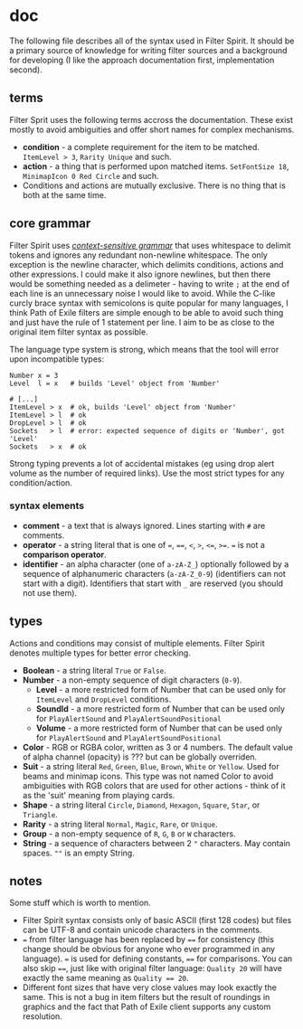 # doc

The following file describes all of the syntax used in Filter Spirit. It should be a primary source of knowledge for writing filter sources and a background for developing (I like the approach documentation first, implementation second).

## terms

Filter Sprit uses the following terms accross the documentation. These exist mostly to avoid ambiguities and offer short names for complex mechanisms.

- **condition** - a complete requirement for the item to be matched. `ItemLevel > 3`, `Rarity Unique` and such.
- **action** - a thing that is performed upon matched items. `SetFontSize 18`, `MinimapIcon 0 Red Circle` and such.
- Conditions and actions are mutually exclusive. There is no thing that is both at the same time.

## core grammar

Filter Spirit uses [*context-sensitive grammar*](https://en.wikipedia.org/wiki/Chomsky_hierarchy#The_hierarchy) that uses whitespace to delimit tokens and ignores any redundant non-newline whitespace. The only exception is the newline character, which delimits conditions, actions and other expressions. I could make it also ignore newlines, but then there would be something needed as a delimeter - having to write `;` at the end of each line is an unnecessary noise I would like to avoid. While the C-like curcly brace syntax with semicolons is quite popular for many languages, I think Path of Exile filters are simple enough to be able to avoid such thing and just have the rule of 1 statement per line. I aim to be as close to the original item filter syntax as possible.

The language type system is strong, which means that the tool will error upon incompatible types:

```
Number x = 3
Level  l = x   # builds 'Level' object from 'Number'

# [...]
ItemLevel > x  # ok, builds 'Level' object from 'Number'
ItemLevel > l  # ok
DropLevel > l  # ok
Sockets   > l  # error: expected sequence of digits or 'Number', got 'Level'
Sockets   > x  # ok
```

Strong typing prevents a lot of accidental mistakes (eg using drop alert volume as the number of required links). Use the most strict types for any condition/action.

### syntax elements

- **comment** - a text that is always ignored. Lines starting with `#` are comments.
- **operator** - a string literal that is one of `=`, `==`, `<`, `>`, `<=`, `>=`. `=` is not a **comparison operator**.
- **identifier** - an alpha character (one of `a-zA-Z_`) optionally followed by a sequence of alphanumeric characters (`a-zA-Z_0-9`) (identifiers can not start with a digit). Identifiers that start with `_` are reserved (you should not use them).

## types

Actions and conditions may consist of multiple elements. Filter Spirit denotes multiple types for better error checking.

- **Boolean** - a string literal `True` or `False`.
- **Number** - a non-empty sequence of digit characters (`0-9`).
  - **Level** - a more restricted form of Number that can be used only for `ItemLevel` and `DropLevel` conditions.
  - **SoundId** - a more restricted form of Number that can be used only for `PlayAlertSound` and `PlayAlertSoundPositional`
  - **Volume** - a more restricted form of Number that can be used only for `PlayAlertSound` and `PlayAlertSoundPositional`
- **Color** - RGB or RGBA color, written as 3 or 4 numbers. The default value of alpha channel (opacity) is ??? but can be globally overriden.
- **Suit** - a string literal `Red`, `Green`, `Blue`, `Brown`, `White` or `Yellow`. Used for beams and minimap icons. This type was not named Color to avoid ambiguities with RGB colors that are used for other actions - think of it as the 'suit' meaning from playing cards.
- **Shape** - a string literal `Circle`, `Diamond`, `Hexagon`, `Square`, `Star`, or `Triangle`.
- **Rarity** - a string literal `Normal`, `Magic`, `Rare`, or `Unique`.
- **Group** - a non-empty sequence of `R`, `G`, `B` or `W` characters.
- **String** - a sequence of characters between 2 `"` characters. May contain spaces. `""` is an empty String.

## notes

Some stuff which is worth to mention.

- Filter Spirit syntax consists only of basic ASCII (first 128 codes) but files can be UTF-8 and contain unicode characters in the comments.
- `=` from filter language has been replaced by `==` for consistency (this change should be obvious for anyone who ever programmed in any language). `=` is used for defining constants, `==` for comparisons. You can also skip `==`, just like with original filter language: `Quality 20` will have exactly the same meaning as `Quality == 20`.
- Different font sizes that have very close values may look exactly the same. This is not a bug in item filters but the result of roundings in graphics and the fact that Path of Exile client supports any custom resolution.
